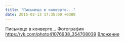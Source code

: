 ```yaml
---
title: "Письмецо в конверте..."
date: 2015-02-13 17:35:00 +0300
---
```


Письмецо в конверте...
Фотография
<a class="vk-attach" href="https://vk.com/photo41076938_354708039">https://vk.com/photo41076938_354708039</a>
<a class="vk-attach" href="https://vk.com/photo41076938_354708039">Вложение</a>
